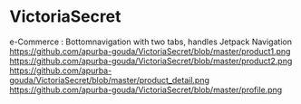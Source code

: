 # VictoriaSecret
e-Commerce : Bottomnavigation with two tabs, handles Jetpack Navigation
https://github.com/apurba-gouda/VictoriaSecret/blob/master/product1.png
https://github.com/apurba-gouda/VictoriaSecret/blob/master/product2.png
https://github.com/apurba-gouda/VictoriaSecret/blob/master/product_detail.png
https://github.com/apurba-gouda/VictoriaSecret/blob/master/profile.png
